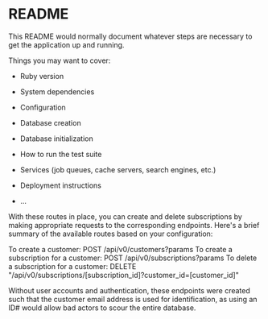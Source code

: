 # README

This README would normally document whatever steps are necessary to get the
application up and running.

Things you may want to cover:

* Ruby version

* System dependencies

* Configuration

* Database creation

* Database initialization

* How to run the test suite

* Services (job queues, cache servers, search engines, etc.)

* Deployment instructions

* ...

With these routes in place, you can create and delete subscriptions by making appropriate requests to the corresponding endpoints. Here's a brief summary of the available routes based on your configuration:

To create a customer: POST /api/v0/customers?params
To create a subscription for a customer: POST /api/v0/subscriptions?params
To delete a subscription for a customer: DELETE "/api/v0/subscriptions/[subscription_id]?customer_id=[customer_id]"

Without user accounts and authentication, these endpoints were created such that the customer email address is used for identification, as using an ID# would allow bad actors to scour the entire database.